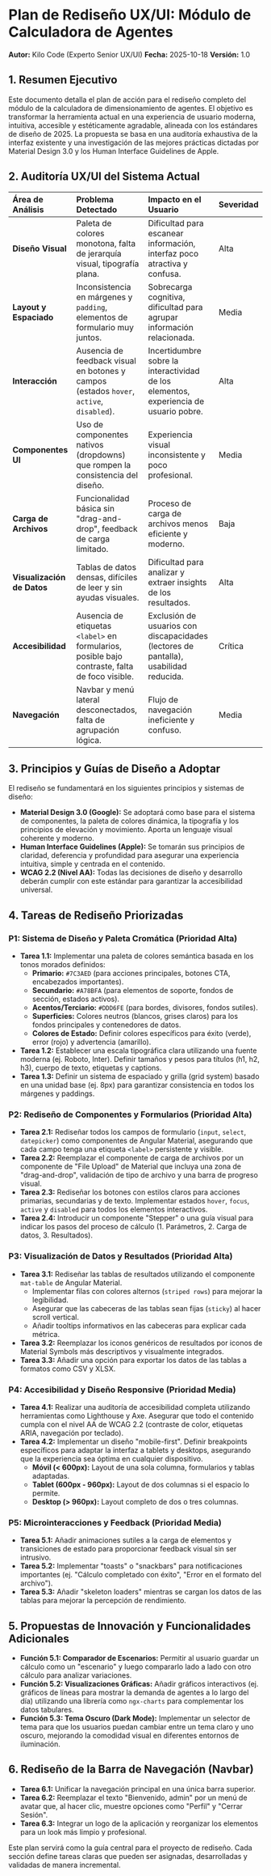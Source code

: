 # Plan de Rediseño UX/UI: Módulo de Calculadora de Agentes

**Autor:** Kilo Code (Experto Senior UX/UI)
**Fecha:** 2025-10-18
**Versión:** 1.0

## 1. Resumen Ejecutivo

Este documento detalla el plan de acción para el rediseño completo del módulo de la calculadora de dimensionamiento de agentes. El objetivo es transformar la herramienta actual en una experiencia de usuario moderna, intuitiva, accesible y estéticamente agradable, alineada con los estándares de diseño de 2025. La propuesta se basa en una auditoría exhaustiva de la interfaz existente y una investigación de las mejores prácticas dictadas por Material Design 3.0 y los Human Interface Guidelines de Apple.

## 2. Auditoría UX/UI del Sistema Actual

| Área de Análisis | Problema Detectado | Impacto en el Usuario | Severidad |
| :--- | :--- | :--- | :--- |
| **Diseño Visual** | Paleta de colores monotona, falta de jerarquía visual, tipografía plana. | Dificultad para escanear información, interfaz poco atractiva y confusa. | Alta |
| **Layout y Espaciado** | Inconsistencia en márgenes y `padding`, elementos de formulario muy juntos. | Sobrecarga cognitiva, dificultad para agrupar información relacionada. | Media |
| **Interacción** | Ausencia de feedback visual en botones y campos (estados `hover`, `active`, `disabled`). | Incertidumbre sobre la interactividad de los elementos, experiencia de usuario pobre. | Alta |
| **Componentes UI** | Uso de componentes nativos (dropdowns) que rompen la consistencia del diseño. | Experiencia visual inconsistente y poco profesional. | Media |
| **Carga de Archivos** | Funcionalidad básica sin "drag-and-drop", feedback de carga limitado. | Proceso de carga de archivos menos eficiente y moderno. | Baja |
| **Visualización de Datos** | Tablas de datos densas, difíciles de leer y sin ayudas visuales. | Dificultad para analizar y extraer insights de los resultados. | Alta |
| **Accesibilidad** | Ausencia de etiquetas `<label>` en formularios, posible bajo contraste, falta de foco visible. | Exclusión de usuarios con discapacidades (lectores de pantalla), usabilidad reducida. | Crítica |
| **Navegación** | Navbar y menú lateral desconectados, falta de agrupación lógica. | Flujo de navegación ineficiente y confuso. | Media |

## 3. Principios y Guías de Diseño a Adoptar

El rediseño se fundamentará en los siguientes principios y sistemas de diseño:

*   **Material Design 3.0 (Google):** Se adoptará como base para el sistema de componentes, la paleta de colores dinámica, la tipografía y los principios de elevación y movimiento. Aporta un lenguaje visual coherente y moderno.
*   **Human Interface Guidelines (Apple):** Se tomarán sus principios de claridad, deferencia y profundidad para asegurar una experiencia intuitiva, simple y centrada en el contenido.
*   **WCAG 2.2 (Nivel AA):** Todas las decisiones de diseño y desarrollo deberán cumplir con este estándar para garantizar la accesibilidad universal.

## 4. Tareas de Rediseño Priorizadas

### P1: Sistema de Diseño y Paleta Cromática (Prioridad Alta)

*   **Tarea 1.1:** Implementar una paleta de colores semántica basada en los tonos morados definidos:
    *   **Primario:** `#7C3AED` (para acciones principales, botones CTA, encabezados importantes).
    *   **Secundario:** `#A78BFA` (para elementos de soporte, fondos de sección, estados activos).
    *   **Acentos/Terciario:** `#DDD6FE` (para bordes, divisores, fondos sutiles).
    *   **Superficies:** Colores neutros (blancos, grises claros) para los fondos principales y contenedores de datos.
    *   **Colores de Estado:** Definir colores específicos para éxito (verde), error (rojo) y advertencia (amarillo).
*   **Tarea 1.2:** Establecer una escala tipográfica clara utilizando una fuente moderna (ej. Roboto, Inter). Definir tamaños y pesos para títulos (h1, h2, h3), cuerpo de texto, etiquetas y captions.
*   **Tarea 1.3:** Definir un sistema de espaciado y grilla (grid system) basado en una unidad base (ej. 8px) para garantizar consistencia en todos los márgenes y paddings.

### P2: Rediseño de Componentes y Formularios (Prioridad Alta)

*   **Tarea 2.1:** Rediseñar todos los campos de formulario (`input`, `select`, `datepicker`) como componentes de Angular Material, asegurando que cada campo tenga una etiqueta `<label>` persistente y visible.
*   **Tarea 2.2:** Reemplazar el componente de carga de archivos por un componente de "File Upload" de Material que incluya una zona de "drag-and-drop", validación de tipo de archivo y una barra de progreso visual.
*   **Tarea 2.3:** Rediseñar los botones con estilos claros para acciones primarias, secundarias y de texto. Implementar estados `hover`, `focus`, `active` y `disabled` para todos los elementos interactivos.
*   **Tarea 2.4:** Introducir un componente "Stepper" o una guía visual para indicar los pasos del proceso de cálculo (1. Parámetros, 2. Carga de datos, 3. Resultados).

### P3: Visualización de Datos y Resultados (Prioridad Alta)

*   **Tarea 3.1:** Rediseñar las tablas de resultados utilizando el componente `mat-table` de Angular Material.
    *   Implementar filas con colores alternos (`striped rows`) para mejorar la legibilidad.
    *   Asegurar que las cabeceras de las tablas sean fijas (`sticky`) al hacer scroll vertical.
    *   Añadir tooltips informativos en las cabeceras para explicar cada métrica.
*   **Tarea 3.2:** Reemplazar los iconos genéricos de resultados por iconos de Material Symbols más descriptivos y visualmente integrados.
*   **Tarea 3.3:** Añadir una opción para exportar los datos de las tablas a formatos como CSV y XLSX.

### P4: Accesibilidad y Diseño Responsive (Prioridad Media)

*   **Tarea 4.1:** Realizar una auditoría de accesibilidad completa utilizando herramientas como Lighthouse y Axe. Asegurar que todo el contenido cumpla con el nivel AA de WCAG 2.2 (contraste de color, etiquetas ARIA, navegación por teclado).
*   **Tarea 4.2:** Implementar un diseño "mobile-first". Definir breakpoints específicos para adaptar la interfaz a tablets y desktops, asegurando que la experiencia sea óptima en cualquier dispositivo.
    *   **Móvil (< 600px):** Layout de una sola columna, formularios y tablas adaptadas.
    *   **Tablet (600px - 960px):** Layout de dos columnas si el espacio lo permite.
    *   **Desktop (> 960px):** Layout completo de dos o tres columnas.

### P5: Microinteracciones y Feedback (Prioridad Media)

*   **Tarea 5.1:** Añadir animaciones sutiles a la carga de elementos y transiciones de estado para proporcionar feedback visual sin ser intrusivo.
*   **Tarea 5.2:** Implementar "toasts" o "snackbars" para notificaciones importantes (ej. "Cálculo completado con éxito", "Error en el formato del archivo").
*   **Tarea 5.3:** Añadir "skeleton loaders" mientras se cargan los datos de las tablas para mejorar la percepción de rendimiento.

## 5. Propuestas de Innovación y Funcionalidades Adicionales

*   **Función 5.1: Comparador de Escenarios:** Permitir al usuario guardar un cálculo como un "escenario" y luego compararlo lado a lado con otro cálculo para analizar variaciones.
*   **Función 5.2: Visualizaciones Gráficas:** Añadir gráficos interactivos (ej. gráficos de líneas para mostrar la demanda de agentes a lo largo del día) utilizando una librería como `ngx-charts` para complementar los datos tabulares.
*   **Función 5.3: Tema Oscuro (Dark Mode):** Implementar un selector de tema para que los usuarios puedan cambiar entre un tema claro y uno oscuro, mejorando la comodidad visual en diferentes entornos de iluminación.

## 6. Rediseño de la Barra de Navegación (Navbar)

*   **Tarea 6.1:** Unificar la navegación principal en una única barra superior.
*   **Tarea 6.2:** Reemplazar el texto "Bienvenido, admin" por un menú de avatar que, al hacer clic, muestre opciones como "Perfil" y "Cerrar Sesión".
*   **Tarea 6.3:** Integrar un logo de la aplicación y reorganizar los elementos para un look más limpio y profesional.

Este plan servirá como la guía central para el proyecto de rediseño. Cada sección define tareas claras que pueden ser asignadas, desarrolladas y validadas de manera incremental.